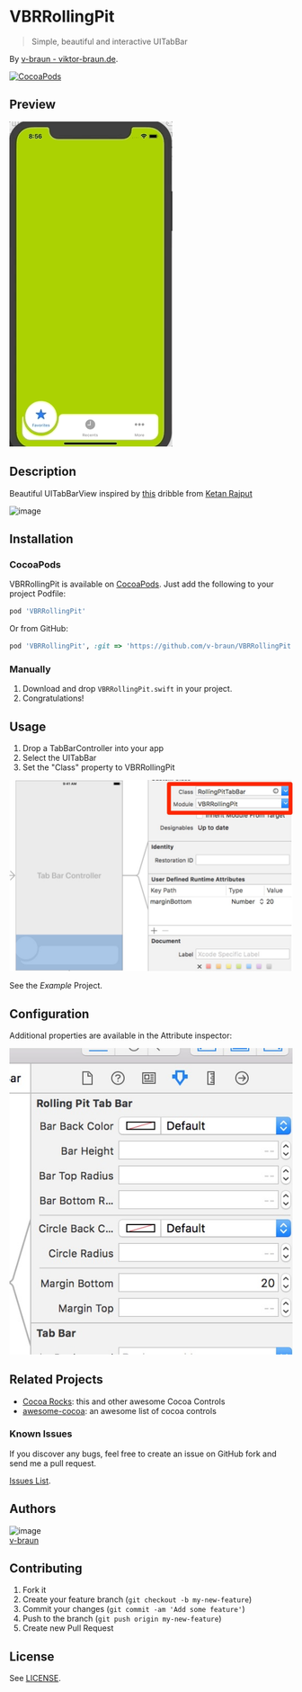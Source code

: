 # VBRRollingPit
> Simple, beautiful and interactive UITabBar

By [v-braun - viktor-braun.de](https://viktor-braun.de).

[![CocoaPods](https://img.shields.io/cocoapods/v/VBRRollingPit.svg)](https://cocoapods.org/pods/VBRRollingPit)

## Preview
![image](screen.gif)

## Description
Beautiful UITabBarView inspired by [this](https://dribbble.com/shots/4844696-Tab-bar-interaction-with-animated-icons) dribble from [Ketan Rajput](https://twitter.com/Ketan_MI)

![image](https://cdn.dribbble.com/users/1233499/screenshots/4844696/preview.gif)


## Installation

### CocoaPods
VBRRollingPit is available on [CocoaPods](http://cocoapods.org). Just add the following to your project Podfile:

```ruby
pod 'VBRRollingPit'
```

Or from GitHub:

```ruby
pod 'VBRRollingPit', :git => 'https://github.com/v-braun/VBRRollingPit.git'
```

### Manually
1. Download and drop ```VBRRollingPit.swift``` in your project.  
2. Congratulations!  

## Usage

1. Drop a TabBarController into your app
2. Select the UITabBar 
3. Set the "Class" property to VBRRollingPit

![image](set-class.jpg)

See the *Example* Project.


## Configuration
Additional properties are available in the Attribute inspector:

![image](attribute-inspector.jpg)


## Related Projects
- [Cocoa Rocks](https://cocoa.rocks/): this and other awesome Cocoa Controls
- [awesome-cocoa](https://github.com/v-braun/awesome-cocoa): an awesome list of cocoa controls

### Known Issues

If you discover any bugs, feel free to create an issue on GitHub fork and
send me a pull request.

[Issues List](https://github.com/v-braun/VBRRollingPit/issues).

## Authors

![image](https://avatars3.githubusercontent.com/u/4738210?v=3&s=50)  
[v-braun](https://github.com/v-braun/)



## Contributing

1. Fork it
2. Create your feature branch (`git checkout -b my-new-feature`)
3. Commit your changes (`git commit -am 'Add some feature'`)
4. Push to the branch (`git push origin my-new-feature`)
5. Create new Pull Request


## License

See [LICENSE](https://github.com/v-braun/VBRRollingPit/blob/master/LICENSE).


